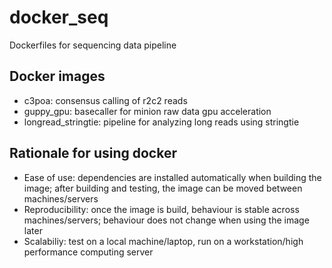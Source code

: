 # docker_seq
 Dockerfiles for sequencing data pipeline

## Docker images
- c3poa: consensus calling of r2c2 reads
- guppy_gpu: basecaller for minion raw data gpu acceleration
- longread_stringtie: pipeline for analyzing long reads using stringtie

## Rationale for using docker
- Ease of use: dependencies are installed automatically when building the image; after building and testing, the image can be moved between machines/servers
- Reproducibility: once the image is build, behaviour is stable across machines/servers; behaviour does not change when using the image later
- Scalabiliy: test on a local machine/laptop, run on a workstation/high performance computing server
